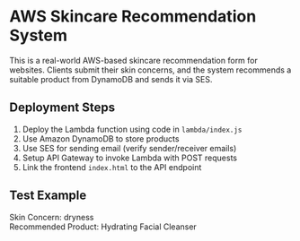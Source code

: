 
# AWS Skincare Recommendation System

This is a real-world AWS-based skincare recommendation form for websites. Clients submit their skin concerns, and the system recommends a suitable product from DynamoDB and sends it via SES.

## Deployment Steps

1. Deploy the Lambda function using code in `lambda/index.js`
2. Use Amazon DynamoDB to store products
3. Use SES for sending email (verify sender/receiver emails)
4. Setup API Gateway to invoke Lambda with POST requests
5. Link the frontend `index.html` to the API endpoint

## Test Example

Skin Concern: dryness  
Recommended Product: Hydrating Facial Cleanser
